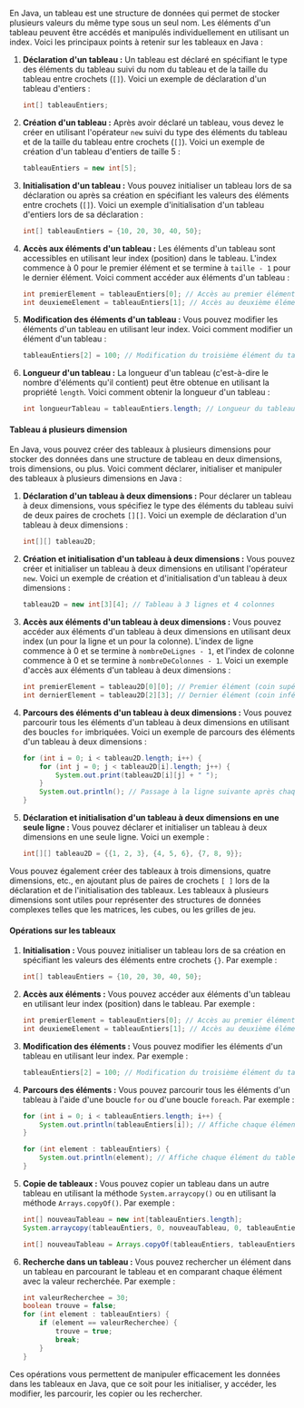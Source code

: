 En Java, un tableau est une structure de données qui permet de stocker plusieurs valeurs du même type sous un seul nom. Les éléments d'un tableau peuvent être accédés et manipulés individuellement en utilisant un index. Voici les principaux points à retenir sur les tableaux en Java :

1. **Déclaration d'un tableau :** Un tableau est déclaré en spécifiant le type des éléments du tableau suivi du nom du tableau et de la taille du tableau entre crochets (`[]`). Voici un exemple de déclaration d'un tableau d'entiers :
   ```java
   int[] tableauEntiers;
   ```

2. **Création d'un tableau :** Après avoir déclaré un tableau, vous devez le créer en utilisant l'opérateur `new` suivi du type des éléments du tableau et de la taille du tableau entre crochets (`[]`). Voici un exemple de création d'un tableau d'entiers de taille 5 :
   ```java
   tableauEntiers = new int[5];
   ```

3. **Initialisation d'un tableau :** Vous pouvez initialiser un tableau lors de sa déclaration ou après sa création en spécifiant les valeurs des éléments entre crochets (`[]`). Voici un exemple d'initialisation d'un tableau d'entiers lors de sa déclaration :
   ```java
   int[] tableauEntiers = {10, 20, 30, 40, 50};
   ```

4. **Accès aux éléments d'un tableau :** Les éléments d'un tableau sont accessibles en utilisant leur index (position) dans le tableau. L'index commence à 0 pour le premier élément et se termine à `taille - 1` pour le dernier élément. Voici comment accéder aux éléments d'un tableau :
   ```java
   int premierElement = tableauEntiers[0]; // Accès au premier élément
   int deuxiemeElement = tableauEntiers[1]; // Accès au deuxième élément
   ```

5. **Modification des éléments d'un tableau :** Vous pouvez modifier les éléments d'un tableau en utilisant leur index. Voici comment modifier un élément d'un tableau :
   ```java
   tableauEntiers[2] = 100; // Modification du troisième élément du tableau
   ```

6. **Longueur d'un tableau :** La longueur d'un tableau (c'est-à-dire le nombre d'éléments qu'il contient) peut être obtenue en utilisant la propriété `length`. Voici comment obtenir la longueur d'un tableau :
   ```java
   int longueurTableau = tableauEntiers.length; // Longueur du tableau
   ```

#### Tableau á plusieurs dimension

En Java, vous pouvez créer des tableaux à plusieurs dimensions pour stocker des données dans une structure de tableau en deux dimensions, trois dimensions, ou plus. Voici comment déclarer, initialiser et manipuler des tableaux à plusieurs dimensions en Java :

1. **Déclaration d'un tableau à deux dimensions :** Pour déclarer un tableau à deux dimensions, vous spécifiez le type des éléments du tableau suivi de deux paires de crochets `[][]`. Voici un exemple de déclaration d'un tableau à deux dimensions :
   ```java
   int[][] tableau2D;
   ```

2. **Création et initialisation d'un tableau à deux dimensions :** Vous pouvez créer et initialiser un tableau à deux dimensions en utilisant l'opérateur `new`. Voici un exemple de création et d'initialisation d'un tableau à deux dimensions :
   ```java
   tableau2D = new int[3][4]; // Tableau à 3 lignes et 4 colonnes
   ```

3. **Accès aux éléments d'un tableau à deux dimensions :** Vous pouvez accéder aux éléments d'un tableau à deux dimensions en utilisant deux index (un pour la ligne et un pour la colonne). L'index de ligne commence à 0 et se termine à `nombreDeLignes - 1`, et l'index de colonne commence à 0 et se termine à `nombreDeColonnes - 1`. Voici un exemple d'accès aux éléments d'un tableau à deux dimensions :
   ```java
   int premierElement = tableau2D[0][0]; // Premier élément (coin supérieur gauche)
   int dernierElement = tableau2D[2][3]; // Dernier élément (coin inférieur droit)
   ```

4. **Parcours des éléments d'un tableau à deux dimensions :** Vous pouvez parcourir tous les éléments d'un tableau à deux dimensions en utilisant des boucles `for` imbriquées. Voici un exemple de parcours des éléments d'un tableau à deux dimensions :
   ```java
   for (int i = 0; i < tableau2D.length; i++) {
       for (int j = 0; j < tableau2D[i].length; j++) {
           System.out.print(tableau2D[i][j] + " ");
       }
       System.out.println(); // Passage à la ligne suivante après chaque ligne du tableau
   }
   ```

5. **Déclaration et initialisation d'un tableau à deux dimensions en une seule ligne :** Vous pouvez déclarer et initialiser un tableau à deux dimensions en une seule ligne. Voici un exemple :
   ```java
   int[][] tableau2D = {{1, 2, 3}, {4, 5, 6}, {7, 8, 9}};
   ```

Vous pouvez également créer des tableaux à trois dimensions, quatre dimensions, etc., en ajoutant plus de paires de crochets `[ ]` lors de la déclaration et de l'initialisation des tableaux. Les tableaux à plusieurs dimensions sont utiles pour représenter des structures de données complexes telles que les matrices, les cubes, ou les grilles de jeu.


#### Opérations sur les tableaux


1. **Initialisation :** Vous pouvez initialiser un tableau lors de sa création en spécifiant les valeurs des éléments entre crochets `{}`. Par exemple :
   ```java
   int[] tableauEntiers = {10, 20, 30, 40, 50};
   ```

2. **Accès aux éléments :** Vous pouvez accéder aux éléments d'un tableau en utilisant leur index (position) dans le tableau. Par exemple :
   ```java
   int premierElement = tableauEntiers[0]; // Accès au premier élément
   int deuxiemeElement = tableauEntiers[1]; // Accès au deuxième élément
   ```

3. **Modification des éléments :** Vous pouvez modifier les éléments d'un tableau en utilisant leur index. Par exemple :
   ```java
   tableauEntiers[2] = 100; // Modification du troisième élément du tableau
   ```

4. **Parcours des éléments :** Vous pouvez parcourir tous les éléments d'un tableau à l'aide d'une boucle `for` ou d'une boucle `foreach`. Par exemple :
   ```java
   for (int i = 0; i < tableauEntiers.length; i++) {
       System.out.println(tableauEntiers[i]); // Affiche chaque élément du tableau
   }
   ```

   ```java
   for (int element : tableauEntiers) {
       System.out.println(element); // Affiche chaque élément du tableau
   }
   ```

5. **Copie de tableaux :** Vous pouvez copier un tableau dans un autre tableau en utilisant la méthode `System.arraycopy()` ou en utilisant la méthode `Arrays.copyOf()`. Par exemple :
   ```java
   int[] nouveauTableau = new int[tableauEntiers.length];
   System.arraycopy(tableauEntiers, 0, nouveauTableau, 0, tableauEntiers.length); // Copie du tableau
   ```

   ```java
   int[] nouveauTableau = Arrays.copyOf(tableauEntiers, tableauEntiers.length); // Copie du tableau
   ```

6. **Recherche dans un tableau :** Vous pouvez rechercher un élément dans un tableau en parcourant le tableau et en comparant chaque élément avec la valeur recherchée. Par exemple :
   ```java
   int valeurRecherchee = 30;
   boolean trouve = false;
   for (int element : tableauEntiers) {
       if (element == valeurRecherchee) {
           trouve = true;
           break;
       }
   }
   ```

Ces opérations vous permettent de manipuler efficacement les données dans les tableaux en Java, que ce soit pour les initialiser, y accéder, les modifier, les parcourir, les copier ou les rechercher.